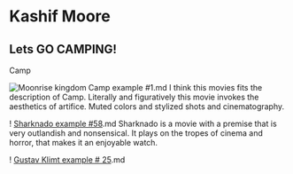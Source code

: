 # Kashif Moore
## Lets GO CAMPING!
Camp 

![Moonrise kingdom Camp example #1](https://www.imdb.com/title/tt1748122/mediaviewer/rm550183680?ref_=tt_ov_mi_sm).md  I think this movies fits the description of Camp. Literally and figuratively this movie invokes the aesthetics of artifice. Muted colors and stylized shots and cinematography.

! [Sharknado example #58](https://images.app.goo.gl/ozyB8drHCxgCF9UQ9).md  Sharknado is a movie with a premise that is very outlandish and nonsensical. It plays on the tropes of cinema and horror, that makes it an enjoyable watch.

! [Gustav Klimt example # 25](https://en.wikipedia.org/wiki/The_Kiss_%28Klimt%29#/media/File:The_Kiss_-_Gustav_Klimt_-_Google_Cultural_Institute.jpg).md
